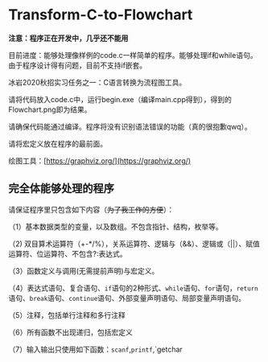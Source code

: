 # Transform-C-to-Flowchart

**注意：程序正在开发中，几乎还不能用**

目前进度：能够处理像样例的code.c一样简单的程序。能够处理if和while语句。由于程序设计得有问题，目前不支持if嵌套。

冰岩2020秋招实习任务之一：C语言转换为流程图工具。

请将代码放入code.c中，运行begin.exe（编译main.cpp得到），得到的Flowchart.png即为结果。

请确保代码能通过编译。程序将没有识别语法错误的功能（真的很抱歉qwq）。

请将宏定义放在程序的最前面。

绘图工具：[https://graphviz.org/](https://graphviz.org/)

## 完全体能够处理的程序

请保证程序里只包含如下内容（~~为了我工作的方便~~）： 

（1）基本数据类型的变量，以及数组。不包含指针、结构，枚举等。

（2) 双目算术运算符（+-*/%），关系运算符、逻辑与（&&）、逻辑或（||）、赋值运算符、位运算符、不包含?:表达式。

（3）函数定义与调用(无需提前声明)与宏定义。

（4）表达式语句、复合语句、`if`语句的2种形式、`while`语句、`for`语句，`return`语句、`break`语句、`continue`语句、外部变量声明语句、局部变量声明语句。

（5）注释，包括单行注释和多行注释

（6）所有函数不出现递归，包括宏定义

（7）输入输出只使用如下函数：`scanf`,`printf`,`getchar
